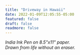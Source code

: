 ```yaml
---
title: "Driveway in Hawaii"
date: 2022-01-09T12:05:55-05:00
featured: false
draft: false
readmore: false
---
```


*India Ink Pen on 8.5"x11" paper.*  
*Drawn from life without an eraser.*

<!--more-->